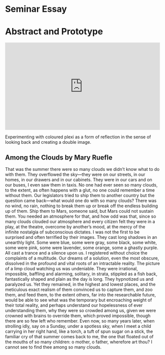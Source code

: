 # Seminar Essay

# Abstract and Prototype

<div style="padding:56.25% 0 0 0;position:relative;"><iframe src="https://player.vimeo.com/video/483121354?autoplay=1&loop=1&title=0&byline=0&portrait=0" style="position:absolute;top:0;left:0;width:100%;height:100%;" frameborder="0" allow="autoplay; fullscreen" allowfullscreen></iframe></div><script src="https://player.vimeo.com/api/player.js"></script>
<p>Experimenting with coloured plexi as a form of reflection in the sense of looking back and creating a double image.</p>

## Among the Clouds by Mary Ruefle

That was the summer there were so many clouds we didn’t know what to do with them. They overflowed the sky—they were on our streets, in our homes, in our drawers and in our cabinets. They were in our cars and on our buses, I even saw them in taxis. No one had ever seen so many clouds, to the extent, as often happens with a glut, no one could remember a time without them. Our legislators tried to ship them to another country but the question came back—what would one do with so many clouds? There was no wind, no rain, nothing to break them up or break off the endless building up of them. Ship them to Mars, someone said, but Mars could not sustain them. You needed an atmosphere for that, and how odd was that, since so many clouds clouded our atmosphere and every citizen felt they were in a play, at the theatre, overcome by another’s mood, at the mercy of the infinite nostalgia of subconscious dictates. I was not the first to be surprised and often terrified by their images. They cast long shadows in an unearthly light. Some were blue, some were gray, some black, some white, some were pink, some were lavender, some orange, some a ghastly purple. All cast a trance and a silence upon us. I registered without choice the complaints of a multitude. Our dreams of a solution, even the most obscure, dissolved in the profound and vital roots of an intractable reality. The picture of a limp cloud watching us was undeniable. They were irrational, impossible, baffling and alarming, solitary, in strata, stippled as a fish back, fantastically shaped and plain as the day is long. They hypnotized us and paralyzed us. Yet they remained, in the highest and lowest places, and the meticulous exact realism of them convinced us to capture them, and zoo them, and feed them, to the extent others, far into the researchable future, would be able to see what was the temporary but encroaching weight of their total reality, and perhaps understand our hopelessness of ever understanding them, why they were so crowded among us, given we were crowned with brains to override them, which proved impossible, though there are so few left who remember. Even now, so many years later, when strolling idly, say on a Sunday, under a spotless sky, when I meet a child carrying in her right hand, like a torch, a tuft of spun sugar on a stick, the familiar cry of that summer comes back to me, the one that floated out of the mouths of so many children: o mother, o father, wherefore art thou? I cannot see to find thee among so many clouds. 

